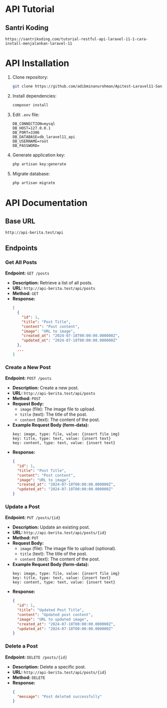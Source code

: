 # API Tutorial

## Santri Koding
```
https://santrikoding.com/tutorial-restful-api-laravel-11-1-cara-install-menjalankan-laravel-11
```


# API Installation

1. Clone repository:
   ```bash
   git clone https://github.com/adibminanurohman/Apitest-Laravel11-SantriKoding.git
   ```

2. Install dependencies:
   ```bash
   composer install
   ```

3. Edit `.env` file:
   ```
   DB_CONNECTION=mysql
   DB_HOST=127.0.0.1
   DB_PORT=3306
   DB_DATABASE=db_laravel11_api
   DB_USERNAME=root
   DB_PASSWORD=
   ```

4. Generate application key:
   ```bash
   php artisan key:generate
   ```
5. Migrate database:
   ```bash
   php artisan migrate
   ```

# API Documentation

## Base URL
```
http://api-berita.test/api
```

## Endpoints

### Get All Posts
**Endpoint:** `GET /posts`

- **Description:** Retrieve a list of all posts.
- **URL:** `http://api-berita.test/api/posts`
- **Method:** `GET`
- **Response:**
  ```json
  [
    {
      "id": 1,
      "title": "Post Title",
      "content": "Post content",
      "image": "URL to image",
      "created_at": "2024-07-18T00:00:00.000000Z",
      "updated_at": "2024-07-18T00:00:00.000000Z"
    },
    ...
  ]
  ```

### Create a New Post
**Endpoint:** `POST /posts`

- **Description:** Create a new post.
- **URL:** `http://api-berita.test/api/posts`
- **Method:** `POST`
- **Request Body:**
  - `image` (file): The image file to upload.
  - `title` (text): The title of the post.
  - `content` (text): The content of the post.
- **Example Request Body (form-data):**
  ```
  key: image, type: file, value: {insert file img}
  key: title, type: text, value: {insert text}
  key: content, type: text, value: {insert text}
  ```
- **Response:**
  ```json
  {
    "id": 1,
    "title": "Post Title",
    "content": "Post content",
    "image": "URL to image",
    "created_at": "2024-07-18T00:00:00.000000Z",
    "updated_at": "2024-07-18T00:00:00.000000Z"
  }
  ```

### Update a Post
**Endpoint:** `PUT /posts/{id}`

- **Description:** Update an existing post.
- **URL:** `http://api-berita.test/api/posts/{id}`
- **Method:** `PUT`
- **Request Body:**
  - `image` (file): The image file to upload (optional).
  - `title` (text): The title of the post.
  - `content` (text): The content of the post.
- **Example Request Body (form-data):**
  ```
  key: image, type: file, value: {insert file img}
  key: title, type: text, value: {insert text}
  key: content, type: text, value: {insert text}
  ```
- **Response:**
  ```json
  {
    "id": 1,
    "title": "Updated Post Title",
    "content": "Updated post content",
    "image": "URL to updated image",
    "created_at": "2024-07-18T00:00:00.000000Z",
    "updated_at": "2024-07-18T00:00:00.000000Z"
  }
  ```

### Delete a Post
**Endpoint:** `DELETE /posts/{id}`

- **Description:** Delete a specific post.
- **URL:** `http://api-berita.test/api/posts/{id}`
- **Method:** `DELETE`
- **Response:**
  ```json
  {
    "message": "Post deleted successfully"
  }
  ```
```